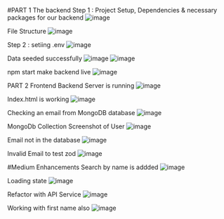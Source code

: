 #PART 1 The backend
Step 1 : Project Setup, Dependencies & necessary packages for our backend 
![image](https://github.com/user-attachments/assets/074e89ec-e325-4f94-845f-56fdeffb2e3e)

File Structure
![image](https://github.com/user-attachments/assets/4b61b25b-2667-4d95-876b-56c8cb794fe6)

Step 2 : setiing .env
![image](https://github.com/user-attachments/assets/7ffa6885-1c6b-451c-bc30-a613b8774d44)

Data seeded successfully
![image](https://github.com/user-attachments/assets/34674383-8b9b-4bf6-b77c-17dbc64d6e9f)
![image](https://github.com/user-attachments/assets/2d9656c7-b9a3-4cec-b748-ebd85a4725d9)

npm start make backend live 
![image](https://github.com/user-attachments/assets/b3811460-1a52-4b41-ba83-d3ab5c4064c6)


PART 2 Frontend
Backend Server is running
![image](https://github.com/user-attachments/assets/53484ae3-def2-42e7-a145-8fbb350cf7dc)

Index.html is working
![image](https://github.com/user-attachments/assets/3ba767ff-86ae-4da1-a6dc-9e49b638e06d)

Checking an email from MongoDB database
![image](https://github.com/user-attachments/assets/ad4bbb58-ce8e-4a4f-aeff-813a96803f69)

MongoDb Collection Screenshot of User
![image](https://github.com/user-attachments/assets/ea59aef9-ed9e-4a4a-999e-0dd3dfa5a3aa)

Email not in the database
![image](https://github.com/user-attachments/assets/2e49ffb4-b057-4334-b33b-de6c6afdb595)

Invalid Email to test zod
![image](https://github.com/user-attachments/assets/2fa92a63-1111-417b-8c27-b2ce4fe60b16)

#Medium Enhancements
Search by name is addded
![image](https://github.com/user-attachments/assets/b0ef9dd1-86a5-4641-a237-ebd7772c930e)

Loading state 
![image](https://github.com/user-attachments/assets/117f8ee1-799f-46c6-829e-de97a37dbdd9)

Refactor with API Service
![image](https://github.com/user-attachments/assets/ea2e7743-d499-4746-81d0-449affbc6b14)

Working with first name also
![image](https://github.com/user-attachments/assets/c0a66a19-7f3c-4a57-bd04-d9952f7193d6)

